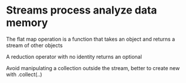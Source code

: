 # Streams process analyze data memory

The flat map operation is a function that takes an object and returns a stream of other objects

A reduction operator with no identity returns an optional

Avoid manipulating a collection outside the stream, better to create new with .collect(..)

